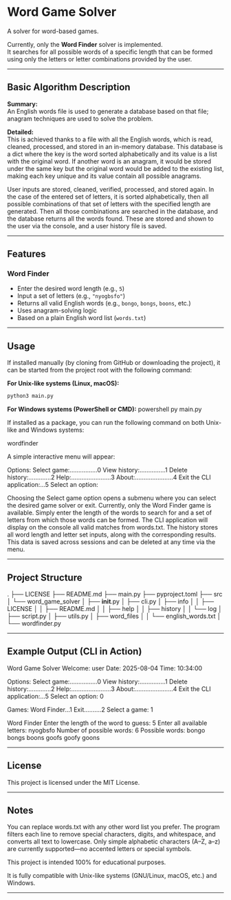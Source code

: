 # **Word Game Solver**

A solver for word-based games.

Currently, only the **Word Finder** solver is implemented.  
It searches for all possible words of a specific length that can be formed using only the letters or letter combinations provided by the user.

---

## **Basic Algorithm Description**

**Summary:**  
An English words file is used to generate a database based on that file; anagram techniques are used to solve the problem.

**Detailed:**  
This is achieved thanks to a file with all the English words, which is read, cleaned, processed, and stored in an in-memory database. This database is a dict where the key is the word sorted alphabetically and its value is a list with the original word. If another word is an anagram, it would be stored under the same key but the original word would be added to the existing list, making each key unique and its value contain all possible anagrams.

User inputs are stored, cleaned, verified, processed, and stored again. In the case of the entered set of letters, it is sorted alphabetically, then all possible combinations of that set of letters with the specified length are generated. Then all those combinations are searched in the database, and the database returns all the words found. These are stored and shown to the user via the console, and a user history file is saved.

---

## **Features**

### Word Finder
- Enter the desired word length (e.g., `5`)
- Input a set of letters (e.g., `"nyogbsfo"`)
- Returns all valid English words (e.g., `bongo`, `bongs`, `boons`, etc.)
- Uses anagram-solving logic
- Based on a plain English word list (`words.txt`)

---

## **Usage**

If installed manually (by cloning from GitHub or downloading the project), it can be started from the project root with the following command:

**For Unix-like systems (Linux, macOS):**
```bash
python3 main.py
```

**For Windows systems (PowerShell or CMD):**
powershell
py main.py

If installed as a package, you can run the following command on both Unix-like and Windows systems:

wordfinder

A simple interactive menu will appear:

Options:
Select game:................0
View history:...............1
Delete history:.............2
Help:.......................3
About:......................4
Exit the CLI application:...5
Select an option:

Choosing the Select game option opens a submenu where you can select the desired game solver or exit.
Currently, only the Word Finder game is available.
Simply enter the length of the words to search for and a set of letters from which those words can be formed.
The CLI application will display on the console all valid matches from words.txt.
The history stores all word length and letter set inputs, along with the corresponding results.
This data is saved across sessions and can be deleted at any time via the menu.

---

## **Project Structure**

.
├── LICENSE
├── README.md
├── main.py
├── pyproject.toml
├── src
│   └── word_game_solver
│       ├── __init__.py
│       ├── cli.py
│       ├── info
│       │   ├── LICENSE
│       │   ├── README.md
│       │   ├── help
│       │   ├── history
│       │   └── log
│       ├── script.py
│       ├── utils.py
│       ├── word_files
│       │   └── english_words.txt
│       └── wordfinder.py

---

## **Example Output (CLI in Action)**

Word Game Solver
Welcome: user
Date: 2025-08-04 Time: 10:34:00

Options:
Select game:................0
View history:...............1
Delete history:.............2
Help:.......................3
About:......................4
Exit the CLI application:...5
Select an option: 0

Games:
Word Finder...1
Exit..........2
Select a game: 1

Word Finder
Enter the length of the word to guess: 5
Enter all available letters: nyogbsfo
Number of possible words: 6
Possible words: bongo bongs boons goofs goofy goons

---

## **License**
This project is licensed under the MIT License.

---

## **Notes**
You can replace words.txt with any other word list you prefer.
The program filters each line to remove special characters, digits, and whitespace, and converts all text to lowercase.
Only simple alphabetic characters (A–Z, a–z) are currently supported—no accented letters or special symbols.

This project is intended 100% for educational purposes.

It is fully compatible with Unix-like systems (GNU/Linux, macOS, etc.) and Windows.

---